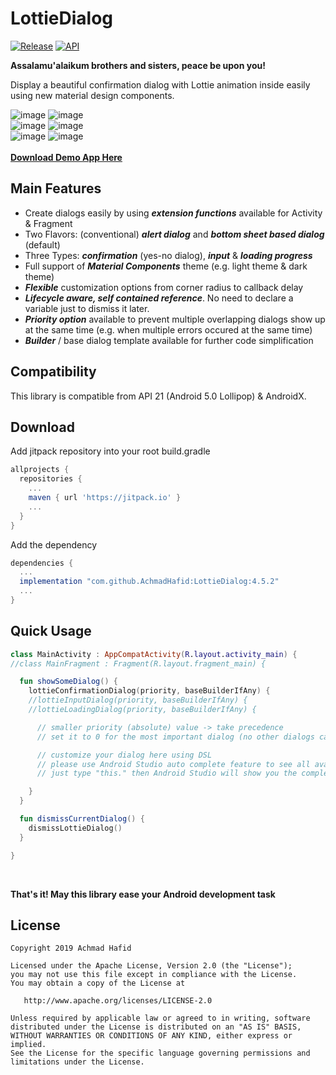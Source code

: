 LottieDialog
============

[![Release](https://jitpack.io/v/AchmadHafid/LottieDialog.svg)](https://jitpack.io/#AchmadHafid/LottieDialog)
[![API](https://img.shields.io/badge/API-21%2B-brightgreen.svg?style=flat)](https://android-arsenal.com/api?level=21)

**Assalamu'alaikum brothers and sisters, peace be upon you!**

Display a beautiful confirmation dialog with Lottie animation inside easily using new material design components.

![image](https://drive.google.com/uc?export=download&id=1S3JFiB7ubROiWDSOY0ofz-BVjIEtU19a)
![image](https://drive.google.com/uc?export=download&id=1_S4Au5aF6DbOFQdX0L-nWHr2xK3wcqj_)
<br />
![image](https://drive.google.com/uc?export=download&id=14W02bKMa1FQRuF_sSjqln4d81t8NTTdr)
![image](https://drive.google.com/uc?export=download&id=1l8SGbwPEl1y31L84i-L_qD_2Hi_ZVr7e)
<br />
![image](https://drive.google.com/uc?export=download&id=1walULd_3oAcTFsnsVSrPoZWTe3_59cKp)
![image](https://drive.google.com/uc?export=download&id=1T93iGEfESTVg1SsmMYLDzQBkw3iItIrs)
<br />
<br />
[**Download Demo App Here**](https://github.com/AchmadHafid/LottieDialog/releases/download/v4.1.1/LottieDialog.4.1.1.apk)

Main Features
--------
* Create dialogs easily by using __*extension functions*__ available for Activity & Fragment
* Two Flavors: (conventional) __*alert dialog*__ and __*bottom sheet based dialog*__ (default)
* Three Types: __*confirmation*__ (yes-no dialog), __*input*__ & __*loading progress*__
* Full support of __*Material Components*__ theme (e.g. light theme & dark theme)
* __*Flexible*__ customization options from corner radius to callback delay
* __*Lifecycle aware, self contained reference*__. No need to declare a variable just to dismiss it later.
* __*Priority option*__ available to prevent multiple overlapping dialogs show up at the same time (e.g. when multiple errors occured at the same time)
* __*Builder*__ / base dialog template available for further code simplification


Compatibility
-------------

This library is compatible from API 21 (Android 5.0 Lollipop) & AndroidX.


Download
--------

Add jitpack repository into your root build.gradle

```groovy
allprojects {
  repositories {
    ...
    maven { url 'https://jitpack.io' }
    ...
  }
}
```

Add the dependency

```groovy
dependencies {
  ...
  implementation "com.github.AchmadHafid:LottieDialog:4.5.2"
  ...
}
```


Quick Usage
-------------

```kotlin
class MainActivity : AppCompatActivity(R.layout.activity_main) {
//class MainFragment : Fragment(R.layout.fragment_main) {

  fun showSomeDialog() {
    lottieConfirmationDialog(priority, baseBuilderIfAny) {
    //lottieInputDialog(priority, baseBuilderIfAny) {
    //lottieLoadingDialog(priority, baseBuilderIfAny) {

      // smaller priority (absolute) value -> take precedence
      // set it to 0 for the most important dialog (no other dialogs can be shown when this dialog is still displayed)

      // customize your dialog here using DSL
      // please use Android Studio auto complete feature to see all available API
      // just type "this." then Android Studio will show you the complete list of it

    }
  }

  fun dismissCurrentDialog() {
    dismissLottieDialog()
  }

}
```

<br />


__That's it! May this library ease your Android development task__


License
-------

    Copyright 2019 Achmad Hafid

    Licensed under the Apache License, Version 2.0 (the "License");
    you may not use this file except in compliance with the License.
    You may obtain a copy of the License at

       http://www.apache.org/licenses/LICENSE-2.0

    Unless required by applicable law or agreed to in writing, software
    distributed under the License is distributed on an "AS IS" BASIS,
    WITHOUT WARRANTIES OR CONDITIONS OF ANY KIND, either express or implied.
    See the License for the specific language governing permissions and
    limitations under the License.

